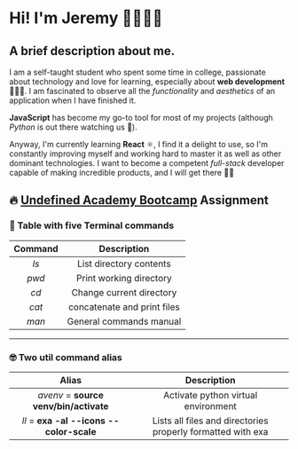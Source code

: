 # Hi! I'm Jeremy 🙋🏻🇪🇨

## A brief description about me.

I am a self-taught student who spent some time in college, passionate about technology and love for learning, especially about **web development** 🧑🏻‍💻. I am fascinated to observe all the *functionality* and *aesthetics* of an application when I have finished it.

**JavaScript** has become my go-to tool for most of my projects (although *Python* is out there watching us 👀). 

Anyway, I'm currently learning **React** ⚛️, I find it a delight to use, so I'm constantly improving myself and working hard to master it as well as other dominant technologies. I want to become a competent *full-stack* developer capable of making incredible products, and I will get there ✊🏻

## 🔥 [Undefined Academy Bootcamp](https://undefined.academy/) Assignment

### 🐚️️ Table with five Terminal commands

| Command | Description |
| :---: | :---: |
| *ls* | List directory contents |
| *pwd* | Print working directory |
| *cd* | Change current directory |
| *cat* | concatenate and print files |
| *man* |  General commands manual |

---

### 🤓 Two util command alias
| Alias | Description |
| :---: | :---: |
| *avenv* = **source venv/bin/activate** | Activate python virtual environment |
| *ll* = **exa -al --icons --color-scale** | Lists all files and directories properly formatted with exa |
